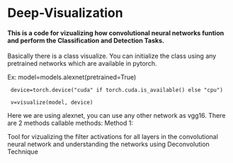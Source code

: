 # Deep-Visualization
#### This is a code for vizualizing how convolutional neural networks funtion and perform the Classification and Detection Tasks.

Basically there is a class visualize. You can initialize the class using any pretrained networks which are available in pytorch.

Ex:  model=models.alexnet(pretrained=True)

     device=torch.device("cuda" if torch.cuda.is_available() else "cpu")
     
     v=visualize(model, device)
Here we are using alexnet, you can use any other network as vgg16.
There are 2 methods callable methods:
Method 1:


Tool for vizualizing the filter activations for all layers in the convolutional neural network and understanding the networks using Deconvolution Technique

